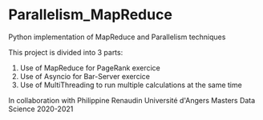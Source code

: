 # Parallelism_MapReduce
Python implementation of MapReduce and Parallelism techniques

This project is divided into 3 parts:

1. Use of MapReduce for PageRank exercice
2. Use of Asyncio for Bar-Server exercice
3. Use of MultiThreading to run multiple calculations at the same time

In collaboration with Philippine Renaudin
Université d'Angers
Masters Data Science 2020-2021
